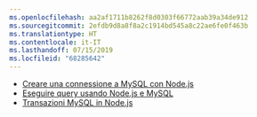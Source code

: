 ```yaml
---
ms.openlocfilehash: aa2af1711b8262f8d0303f66772aab39a34de912
ms.sourcegitcommit: 2efdb9d8a8f8a2c1914bd545a8c22ae6fe0f463b
ms.translationtype: HT
ms.contentlocale: it-IT
ms.lasthandoff: 07/15/2019
ms.locfileid: "68285642"
---
```

* [Creare una connessione a MySQL con Node.js](https://github.com/mysqljs/mysql/blob/master/Readme.md#establishing-connections)
* [Eseguire query usando Node.js e MySQL](https://github.com/mysqljs/mysql/blob/master/Readme.md#performing-queries)
* [Transazioni MySQL in Node.js](https://github.com/mysqljs/mysql/blob/master/Readme.md#transactions)

